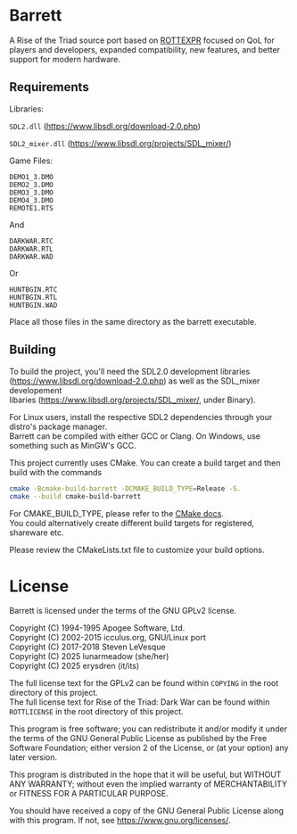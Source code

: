 # Barrett

A Rise of the Triad source port based on [ROTTEXPR](https://github.com/LTCHIPS/rottexpr) focused on QoL for players and developers, expanded compatibility, new features, and better support for modern hardware.

## Requirements

Libraries:

`SDL2.dll` (https://www.libsdl.org/download-2.0.php)

`SDL2_mixer.dll` (https://www.libsdl.org/projects/SDL_mixer/)

Game Files:

```
DEMO1_3.DMO
DEMO2_3.DMO
DEMO3_3.DMO
DEMO4_3.DMO
REMOTE1.RTS
```

And

```
DARKWAR.RTC
DARKWAR.RTL
DARKWAR.WAD
```

Or

```
HUNTBGIN.RTC
HUNTBGIN.RTL
HUNTBGIN.WAD
```

Place all those files in the same directory as the barrett executable.

## Building

To build the project, you'll need the SDL2.0 development libraries  
(https://www.libsdl.org/download-2.0.php) as well as the SDL_mixer developement  
libaries (https://www.libsdl.org/projects/SDL_mixer/, under Binary).

For Linux users, install the respective SDL2 dependencies through your distro's package manager.  
Barrett can be compiled with either GCC or Clang. On Windows, use something such as MinGW's GCC.

This project currently uses CMake. You can create a build target and then build with the commands

```sh
cmake -Bcmake-build-barrett -DCMAKE_BUILD_TYPE=Release -S.
cmake --build cmake-build-barrett
```

For CMAKE_BUILD_TYPE, please refer to the [CMake docs](https://cmake.org/cmake/help/latest/variable/CMAKE_BUILD_TYPE.html).  
You could alternatively create different build targets for registered, shareware etc.

Please review the CMakeLists.txt file to customize your build options.

# License

Barrett is licensed under the terms of the GNU GPLv2 license.

Copyright (C) 1994-1995 Apogee Software, Ltd.  
Copyright (C) 2002-2015 icculus.org, GNU/Linux port  
Copyright (C) 2017-2018 Steven LeVesque  
Copyright (C) 2025 lunarmeadow (she/her)  
Copyright (C) 2025 erysdren (it/its)  

The full license text for the GPLv2 can be found within `COPYING` in the root directory of this project.  
The full license text for Rise of the Triad: Dark War can be found within `ROTTLICENSE` in the root directory of this project.

This program is free software; you can redistribute it and/or
modify it under the terms of the GNU General Public License
as published by the Free Software Foundation; either version 2
of the License, or (at your option) any later version.

This program is distributed in the hope that it will be useful,
but WITHOUT ANY WARRANTY; without even the implied warranty of
MERCHANTABILITY or FITNESS FOR A PARTICULAR PURPOSE.

You should have received a copy of the GNU General Public License
along with this program.  If not, see <https://www.gnu.org/licenses/>.
